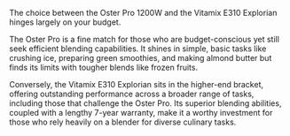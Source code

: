 The choice between the Oster Pro 1200W and the Vitamix E310 Explorian hinges largely on your budget. 

The Oster Pro is a fine match for those who are budget-conscious yet still seek efficient blending capabilities. It shines in simple, basic tasks like crushing ice, preparing green smoothies, and making almond butter but finds its limits with tougher blends like frozen fruits. 

Conversely, the Vitamix E310 Explorian sits in the higher-end bracket, offering outstanding performance across a broader range of tasks, including those that challenge the Oster Pro. Its superior blending abilities, coupled with a lengthy 7-year warranty, make it a worthy investment for those who rely heavily on a blender for diverse culinary tasks.